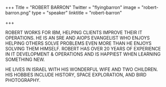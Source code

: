 +++
Title = "ROBERT BARRON"
Twitter = "flyingbarron"
image = "robert-barron.png"
type = "speaker"
linktitle = "robert-barron"

+++

ROBERT WORKS FOR IBM, HELPING CLIENTS IMPROVE THEIR IT OPERATIONS. HE IS AN SRE AND AIOPS EVANGELIST WHO ENJOYS HELPING OTHERS SOLVE PROBLEMS EVEN MORE THAN HE ENJOYS SOLVING THEM HIMSELF. ROBERT HAS OVER 20 YEARS OF EXPERIENCE IN IT DEVELOPMENT & OPERATIONS AND IS HAPPIEST WHEN LEARNING SOMETHING NEW.

HE LIVES IN ISRAEL WITH HIS WONDERFUL WIFE AND TWO CHILDREN. HIS HOBBIES INCLUDE HISTORY, SPACE EXPLORATION, AND BIRD PHOTOGRAPHY.
